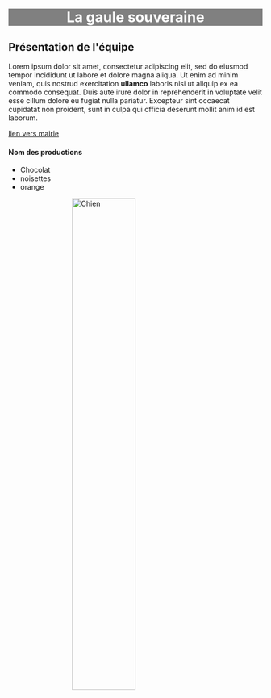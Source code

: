 <style>
    h1 {
        color: white;
        background: grey;
        text-align: center;
    }

    img {
      display: block;
      margin-left: auto;
      margin-right: auto;
      width: 50%;
    }
</style>

# La gaule souveraine

## Présentation de l'équipe

Lorem ipsum dolor sit amet, consectetur adipiscing elit, sed do eiusmod tempor incididunt ut labore et dolore magna aliqua. Ut enim ad minim veniam, quis nostrud exercitation **ullamco** laboris nisi ut aliquip ex ea commodo consequat. Duis aute irure dolor in reprehenderit in voluptate velit esse cillum dolore eu fugiat nulla pariatur. Excepteur sint occaecat cupidatat non proident, sunt in culpa qui officia deserunt mollit anim id est laborum.

[lien vers mairie](https://www.scopyleft.fr)
    
#### Nom des productions

- Chocolat
- noisettes
- orange
    
![Chien](https://picsum.photos/id/237/200/300)
